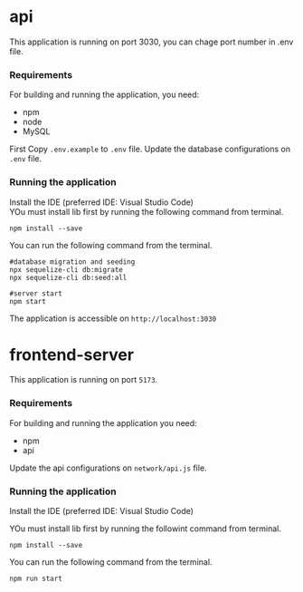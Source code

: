 # api
This application is running on port 3030, you can chage port number in .env file.
 
### Requirements
For building and running the application, you need:

- npm
- node
- MySQL

First Copy ``.env.example`` to ``.env`` file.
Update the database configurations on ``.env`` file.

### Running the application

Install the IDE (preferred IDE: Visual Studio Code) <br/>
YOu must install lib first by running the following command from terminal.
```shell
npm install --save
```
You can run the following command from the terminal.

```shell
#database migration and seeding
npx sequelize-cli db:migrate
npx sequelize-cli db:seed:all

#server start
npm start
```
The application is accessible on ``http://localhost:3030``

# frontend-server
This application is running on port ``5173``.
 
### Requirements
For building and running the application you need:

- npm
- api

Update the api configurations on ``network/api.js`` file.

### Running the application

Install the IDE (preferred IDE: Visual Studio Code) <br/>

YOu must install lib first by running the followint command from terminal.
```shell
npm install --save
```
You can run the following command from the terminal.

```shell
npm run start
```

